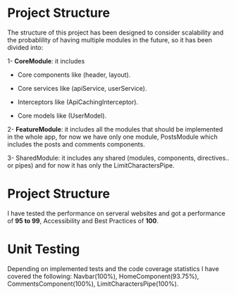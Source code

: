 # Project Structure 
The structure of this project has been designed to consider scalability and the probablility of having multiple modules in the future, so it has been divided into:

1- **CoreModule**: it includes

  - Core components like (header, layout).

  - Core services like (apiService, userService).

  - Interceptors like (ApiCachingInterceptor).

  - Core models like (UserModel).


2- **FeatureModule**: it includes all the modules that should be implemented in the whole app, for now we have only one module, PostsModule which includes the posts and comments components.


3- SharedModule: it includes any shared (modules, components, directives.. or pipes) and for now it has only the LimitCharactersPipe.


# Project Structure 
I have tested the performance on serveral websites and got a performance of **95 to 99**, Accessibility and Best Practices of **100**.


# Unit Testing 
Depending on implemented tests and the code coverage statistics I have covered the following: 
Navbar(100%), HomeComponent(93.75%), CommentsComponent(100%), LimitCharactersPipe(100%).
